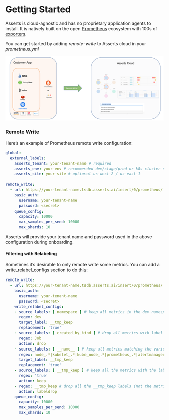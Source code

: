 # Getting Started

Asserts is cloud-agnostic and has no proprietary application agents to install. It is natively built on the open [Prometheus](https://prometheus.io) ecosystem with 100s of [exporters](https://prometheus.io/docs/instrumenting/exporters/).

You can get started by adding _remote-write_ to Asserts cloud in your _prometheus.yml_

![](../.gitbook/assets/4.png)

### **Remote Write**

Here’s an example of Prometheus remote write configuration:

```yaml
global:
  external_labels:
    asserts_tenant: your-tenant-name # required
    asserts_env: your-env # recommended dev/stage/prod or k8s cluster name
    asserts_site: your-site # optional us-west-2 / us-east-1

remote_write:
  - url: https://your-tenant-name.tsdb.asserts.ai/insert/0/prometheus/
    basic_auth:
      username: your-tenant-name
      password: <secret>
    queue_config:
      capacity: 10000
      max_samples_per_send: 10000
      max_shards: 10
```

Asserts will provide your tenant name and password used in the above configuration during onboarding.

#### Filtering with Relabeling

Sometimes it’s desirable to only remote write some metrics. You can add a write\_relabel\_configs section to do this:

```yaml
remote_write:
  - url: https://your-tenant-name.tsdb.asserts.ai/insert/0/prometheus/
    basic_auth:
      username: your-tenant-name
      password: <secret>
    write_relabel_configs:
    - source_labels: [ namespace ] # keep all metrics in the dev namespace
      regex: dev
      target_label: __tmp_keep
      replacement: 'true'
    - source_labels: [ created_by_kind ] # drop all metrics with label name -> created_by_kind=Job
      regex: Job
      action: drop
    - source_labels: [ __name__ ] # keep all metrics matching the various metrics names (this will include those outside the dev namespace)
      regex: node_.*|kubelet_.*|kube_node_.*|prometheus_.*|alertmanager_.*
      target_label: __tmp_keep
      replacement: 'true'
    - source_labels: [ __tmp_keep ] # keep all the metrics with the label __tmp_keep=true
      regex: 'true'
      action: keep
    - regex: __tmp_keep # drop all the __tmp_keep labels (not the metric)
      action: labeldrop
    queue_config:
      capacity: 10000
      max_samples_per_send: 10000
      max_shards: 10
```
